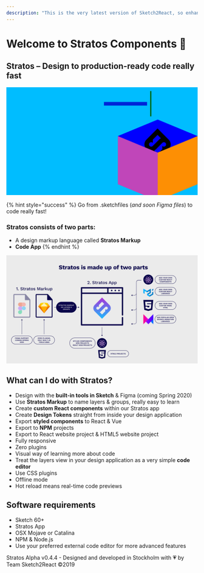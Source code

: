 ```yaml
---
description: "This is the very latest version of Sketch2React, so enhanced we needed a new name \U0001F604\U0001F44D"
---
```


# Welcome to Stratos Components 🏡

## Stratos – Design to production-ready code really fast

![](.gitbook/assets/1.png)

{% hint style="success" %}
Go from .sketchfiles \(_and soon Figma files_\) to code really fast!

### Stratos consists of two parts:

* A design markup language called **Stratos Markup**
* **Code App**
{% endhint %}

![](.gitbook/assets/stratosis-2x.png)

## What can I do with Stratos?

* Design with the **built-in tools in Sketch** & Figma \(coming Spring 2020\)
* Use **Stratos Markup** to name layers & groups, really easy to learn
* Create **custom React components** within our Stratos app
* Create **Design Tokens** straight from inside your design application
* Export **styled components** to React & Vue
* Export to **NPM** projects
* Export to React website project & HTML5 website project
* Fully responsive
* Zero plugins
* Visual way of learning more about code
* Treat the layers view in your design application as a very simple **code editor**
* Use CSS plugins
* Offline mode
* Hot reload means real-time code previews

## Software requirements

* Sketch 60+
* Stratos App
* OSX Mojave or Catalina
* NPM & Node.js
* Use your preferred external code editor for more advanced features

Stratos Alpha v0.4.4 - Designed and developed in Stockholm with 💗 by Team Sketch2React ©2019

